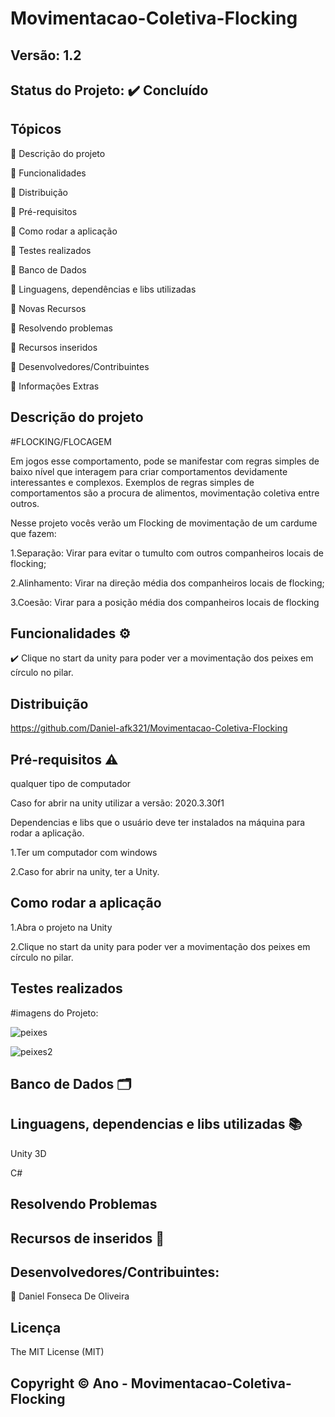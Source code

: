 # Movimentacao-Coletiva-Flocking
## Versão: 1.2
## Status do Projeto: ✔️ Concluído 

## Tópicos
🔹 Descrição do projeto 

🔹 Funcionalidades

🔹 Distribuição

🔹 Pré-requisitos

🔹 Como rodar a aplicação

🔹 Testes realizados

🔹 Banco de Dados

🔹 Linguagens, dependências e libs utilizadas

🔹 Novas Recursos

🔹 Resolvendo problemas

🔹 Recursos inseridos 

🔹 Desenvolvedores/Contribuintes

🔹 Informações Extras

## Descrição do projeto

#FLOCKING/FLOCAGEM

Em jogos esse comportamento, pode se manifestar com regras simples de baixo nível que interagem
para criar comportamentos devidamente interessantes e complexos. Exemplos de regras simples de
comportamentos são a procura de alimentos, movimentação coletiva entre outros.

Nesse projeto vocês verão um Flocking de movimentação de um cardume que fazem:

1.Separação: Virar para evitar o
tumulto com outros
companheiros locais de
flocking;

2.Alinhamento: Virar na direção
média dos companheiros locais
de flocking;

3.Coesão: Virar para a posição
média dos companheiros locais
de flocking


## Funcionalidades ⚙️

✔️ Clique no start da unity para poder ver a movimentação dos peixes em círculo no pilar.

## Distribuição
https://github.com/Daniel-afk321/Movimentacao-Coletiva-Flocking

## Pré-requisitos ⚠️ 

qualquer tipo de computador


Caso for abrir na unity utilizar a versão: 2020.3.30f1

Dependencias e libs que o usuário deve ter instalados na máquina para rodar a aplicação.

1.Ter um computador com windows

2.Caso for abrir na unity, ter a Unity.

## Como rodar a aplicação 
1.Abra o projeto na Unity

2.Clique no start da unity para poder ver a movimentação dos peixes em círculo no pilar.

## Testes realizados

#imagens do Projeto:

![peixes](https://github.com/Daniel-afk321/Movimentacao-Coletiva-Flocking/assets/83432335/992e2d44-5282-4cfa-ae2d-e4184072e6ce)

![peixes2](https://github.com/Daniel-afk321/Movimentacao-Coletiva-Flocking/assets/83432335/ad49c3c0-e812-4312-9c00-ef8a428bca06)


## Banco de Dados 🗂️

## Linguagens, dependencias e libs utilizadas 📚
Unity 3D

C#

## Resolvendo Problemas 

## Recursos de inseridos 🧰

## Desenvolvedores/Contribuintes:

🔹 Daniel Fonseca De Oliveira

## Licença
The MIT License (MIT)

## Copyright ©️ Ano - Movimentacao-Coletiva-Flocking

